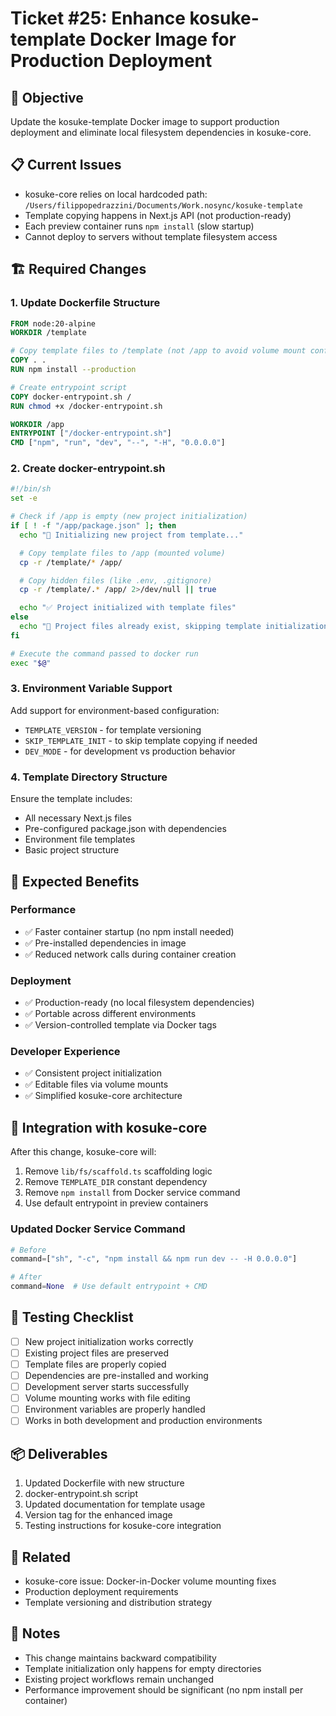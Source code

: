# Ticket #25: Enhance kosuke-template Docker Image for Production Deployment

## 🎯 **Objective**

Update the kosuke-template Docker image to support production deployment and eliminate local filesystem dependencies in kosuke-core.

## 📋 **Current Issues**

- kosuke-core relies on local hardcoded path: `/Users/filippopedrazzini/Documents/Work.nosync/kosuke-template`
- Template copying happens in Next.js API (not production-ready)
- Each preview container runs `npm install` (slow startup)
- Cannot deploy to servers without template filesystem access

## 🏗️ **Required Changes**

### **1. Update Dockerfile Structure**

```dockerfile
FROM node:20-alpine
WORKDIR /template

# Copy template files to /template (not /app to avoid volume mount conflicts)
COPY . .
RUN npm install --production

# Create entrypoint script
COPY docker-entrypoint.sh /
RUN chmod +x /docker-entrypoint.sh

WORKDIR /app
ENTRYPOINT ["/docker-entrypoint.sh"]
CMD ["npm", "run", "dev", "--", "-H", "0.0.0.0"]
```

### **2. Create docker-entrypoint.sh**

```bash
#!/bin/sh
set -e

# Check if /app is empty (new project initialization)
if [ ! -f "/app/package.json" ]; then
  echo "🚀 Initializing new project from template..."

  # Copy template files to /app (mounted volume)
  cp -r /template/* /app/

  # Copy hidden files (like .env, .gitignore)
  cp -r /template/.* /app/ 2>/dev/null || true

  echo "✅ Project initialized with template files"
else
  echo "📁 Project files already exist, skipping template initialization"
fi

# Execute the command passed to docker run
exec "$@"
```

### **3. Environment Variable Support**

Add support for environment-based configuration:

- `TEMPLATE_VERSION` - for template versioning
- `SKIP_TEMPLATE_INIT` - to skip template copying if needed
- `DEV_MODE` - for development vs production behavior

### **4. Template Directory Structure**

Ensure the template includes:

- All necessary Next.js files
- Pre-configured package.json with dependencies
- Environment file templates
- Basic project structure

## 🎯 **Expected Benefits**

### **Performance**

- ✅ Faster container startup (no npm install needed)
- ✅ Pre-installed dependencies in image
- ✅ Reduced network calls during container creation

### **Deployment**

- ✅ Production-ready (no local filesystem dependencies)
- ✅ Portable across different environments
- ✅ Version-controlled template via Docker tags

### **Developer Experience**

- ✅ Consistent project initialization
- ✅ Editable files via volume mounts
- ✅ Simplified kosuke-core architecture

## 🔄 **Integration with kosuke-core**

After this change, kosuke-core will:

1. Remove `lib/fs/scaffold.ts` scaffolding logic
2. Remove `TEMPLATE_DIR` constant dependency
3. Remove `npm install` from Docker service command
4. Use default entrypoint in preview containers

### **Updated Docker Service Command**

```python
# Before
command=["sh", "-c", "npm install && npm run dev -- -H 0.0.0.0"]

# After
command=None  # Use default entrypoint + CMD
```

## 🧪 **Testing Checklist**

- [ ] New project initialization works correctly
- [ ] Existing project files are preserved
- [ ] Template files are properly copied
- [ ] Dependencies are pre-installed and working
- [ ] Development server starts successfully
- [ ] Volume mounting works with file editing
- [ ] Environment variables are properly handled
- [ ] Works in both development and production environments

## 📦 **Deliverables**

1. Updated Dockerfile with new structure
2. docker-entrypoint.sh script
3. Updated documentation for template usage
4. Version tag for the enhanced image
5. Testing instructions for kosuke-core integration

## 🔗 **Related**

- kosuke-core issue: Docker-in-Docker volume mounting fixes
- Production deployment requirements
- Template versioning and distribution strategy

## 📝 **Notes**

- This change maintains backward compatibility
- Template initialization only happens for empty directories
- Existing project workflows remain unchanged
- Performance improvement should be significant (no npm install per container)
